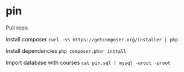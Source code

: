 pin
===

Pull repo.

Install composer
```curl -sS https://getcomposer.org/installer | php```

Install dependencies
```php composer.phar install```

Import database with courses
```cat pin.sql | mysql -uroot -proot```



